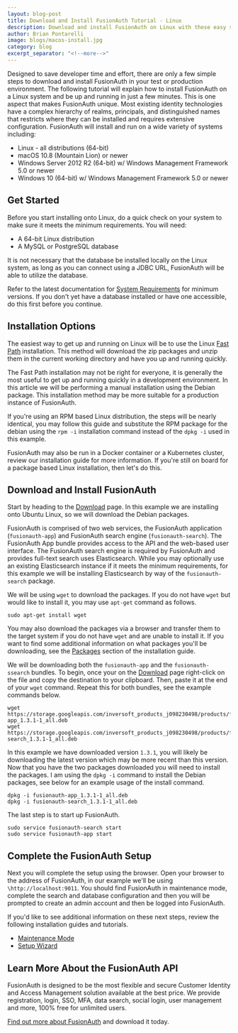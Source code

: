 ```yaml
---
layout: blog-post
title: Download and Install FusionAuth Tutorial - Linux
description: Download and install FusionAuth on Linux with these easy steps.
author: Brian Pontarelli
image: blogs/macos-install.jpg
category: blog
excerpt_separator: "<!--more-->"
---
```


Designed to save developer time and effort, there are only a few simple steps to download and install FusionAuth in your test or production environment. The following tutorial will explain how to install FusionAuth on a Linux system and be up and running in just a few minutes. This is one aspect that makes FusionAuth unique. Most existing identity technologies have a complex hierarchy of realms, principals, and distinguished names that restricts where they can be installed and requires extensive configuration. FusionAuth will install and run on a wide variety of systems including:

<!--more-->

- Linux - all distributions (64-bit)
- macOS 10.8 (Mountain Lion) or newer
- Windows Server 2012 R2 (64-bit) w/ Windows Management Framework 5.0 or newer
- Windows 10 (64-bit) w/ Windows Management Framework 5.0 or newer

## Get Started

Before you start installing onto Linux, do a quick check on your system to make sure it meets the minimum requirements. You will need:

- A 64-bit Linux distribution
- A MySQL or PostgreSQL database

It is not necessary that the database be installed locally on the Linux system, as long as you can connect using a JDBC URL, FusionAuth will be able to utilize the database.

Refer to the latest documentation for [System Requirements](/docs/v1/tech/installation-guide/system-requirements "Visit FusionAuth System Requirements") for minimum versions. If you don't yet have a database installed or have one accessible, do this first before you continue.

## Installation Options

The easiest way to get up and running on Linux will be to use the Linux [Fast Path](/docs/v1/tech/installation-guide/fast-path "Fast Path") installation. This method will download the zip packages and unzip them in the current working directory and have you up and running quickly.

The Fast Path installation may not be right for everyone, it is generally the most useful to get up and running quickly in a development environment. In this article we will be performing a manual installation using the Debian package. This installation method may be more suitable for a production instance of FusionAuth.

If you're using an RPM based Linux distribution, the steps will be nearly identical, you may follow this guide and substitute the RPM package for the debian using the `rpm -i` installation command instead of the `dpkg -i` used in this example.

FusionAuth may also be run in a Docker container or a Kubernetes cluster, review our installation guide for more information. If you're still on board for a package based Linux installation, then let's do this.

## Download and Install FusionAuth

Start by heading to the [Download](/download) page. In this example we are installing onto Ubuntu Linux, so we will download the Debian packages.

FusionAuth is comprised of two web services, the FusionAuth application (`fusionauth-app`) and FusionAuth search engine (`fusionauth-search`). The FusionAuth App bundle provides access to the API and the web-based user interface. The FusionAuth search engine is required by FusionAuth and provides full-text search uses Elasticsearch. While you may optionally use an existing Elasticsearch instance if it meets the minimum requirements, for this example  we will be installing Elasticsearch by way of the `fusionauth-search` package.

We will be using `wget` to download the packages. If you do not have `wget` but would like to install it, you may use `apt-get` command as follows.

```
sudo apt-get install wget
```

You may also download the packages via a browser and transfer them to the target system if you do not have `wget` and are unable to install it. If you want to find some additional information on what packages you'll be downloading, see the [Packages](/docs/v1/tech/installation-guide/packages) section of the installation guide.

We will be downloading both the `fusionauth-app` and the `fusionauth-ssearch` bundles. To begin, once your on the  [Download](/download) page right-click on the file and copy the destination to your clipboard. Then, paste it at the end of your `wget` command. Repeat this for both bundles, see the example commands below.

```
wget https://storage.googleapis.com/inversoft_products_j098230498/products/fusionauth/1.3.1/fusionauth-app_1.3.1-1_all.deb
wget https://storage.googleapis.com/inversoft_products_j098230498/products/fusionauth/1.3.1/fusionauth-search_1.3.1-1_all.deb
```

In this example we have downloaded version `1.3.1`, you will likely be downloading the latest version which may be more recent than this version. Now that you have the two packages downloaded you will need to install the packages. I am using the `dpkg -i` command to install the Debian packages, see below for an example usage of the install command.

```
dpkg -i fusionauth-app_1.3.1-1_all.deb
dpkg -i fusionauth-search_1.3.1-1_all.deb
```

The last step is to start up FusionAuth.

```
sudo service fusionauth-search start
sudo service fusionauth-app start
```

## Complete the FusionAuth Setup

Next you will complete the setup using the browser. Open your browser to the address of FusionAuth, in our example we'll be using `\http://localhost:9011`. You should find FusionAuth in maintenance mode, complete the search and database configuration and then you will be prompted to create an admin account and then be logged into FusionAuth.

If you'd like to see additional information on these next steps, review the following installation guides and tutorials.

- [Maintenance Mode](/docs/v1/tech/installation-guide/fusionauth-app#maintenance-mode)
- [Setup Wizard](/docs/v1/tech/tutorials/setup-wizard)

## Learn More About the FusionAuth API

FusionAuth is designed to be the most flexible and secure Customer Identity and Access Management solution available at the best price. We provide registration, login, SSO, MFA, data search, social login, user management and more, 100% free for unlimited users.

[Find out more about FusionAuth](https://fusionauth.io/ "FusionAuth Home") and download it today.
